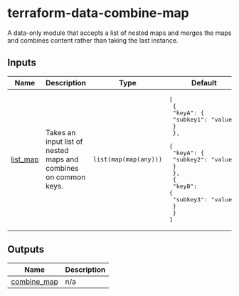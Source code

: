 # terraform-data-combine-map

A data-only module that accepts a list of nested maps and merges the maps and combines content rather than taking the last instance.

<!-- BEGIN_TF_DOCS -->


## Inputs

| Name | Description | Type | Default | Required |
|------|-------------|------|---------|:--------:|
| <a name="input_list_map"></a> [list\_map](#input\_list\_map) | Takes an input list of nested maps and combines on common keys. | `list(map(map(any)))` | <pre>[<br>  {<br>    "keyA": {<br>      "subkey1": "value1"<br>    }<br>  },<br>  {<br>    "keyA": {<br>      "subkey2": "value2"<br>    }<br>  },<br>  {<br>    "keyB": {<br>      "subkey3": "value3"<br>    }<br>  }<br>]</pre> | no |

## Outputs

| Name | Description |
|------|-------------|
| <a name="output_combine_map"></a> [combine\_map](#output\_combine\_map) | n/a |
<!-- END_TF_DOCS -->